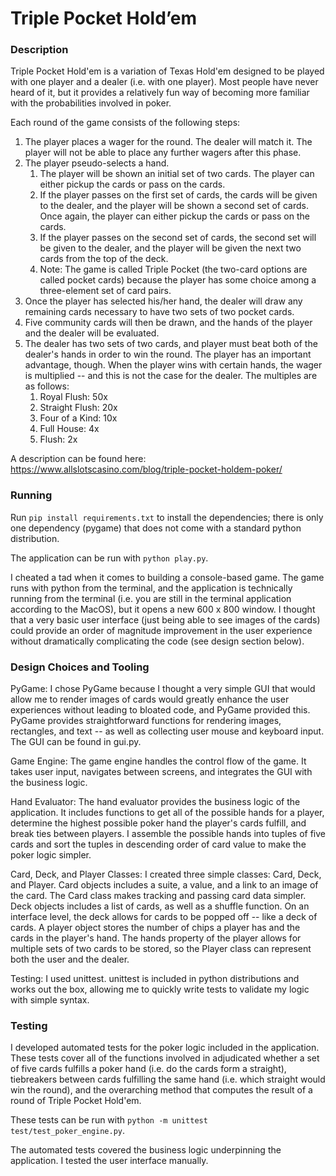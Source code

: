 # Triple Pocket Hold’em

### Description

Triple Pocket Hold'em is a variation of Texas Hold'em designed to be played with one player and a dealer (i.e. with one player). Most people have never heard of it, but it provides a relatively fun way of becoming more familiar with the probabilities involved in poker.

Each round of the game consists of the following steps:

1. The player places a wager for the round. The dealer will match it. The player will not be able to place any further wagers after this phase.
2. The player pseudo-selects a hand.
   1. The player will be shown an initial set of two cards. The player can either pickup the cards or pass on the cards.
   2. If the player passes on the first set of cards, the cards will be given to the dealer, and the player will be shown a second set of cards. Once again, the player can either pickup the cards or pass on the cards.
   3. If the player passes on the second set of cards, the second set will be given to the dealer, and the player will be given the next two cards from the top of the deck.
   4. Note: The game is called Triple Pocket (the two-card options are called pocket cards) because the player has some choice among a three-element set of card pairs.
3. Once the player has selected his/her hand, the dealer will draw any remaining cards necessary to have two sets of two pocket cards. 
4. Five community cards will then be drawn, and the hands of the player and the dealer will be evaluated.
5. The dealer has two sets of two cards, and player must beat both of the dealer's hands in order to win the round. The player has an important advantage, though. When the player wins with certain hands, the wager is multiplied -- and this is not the case for the dealer. The multiples are as follows:
   1. Royal Flush: 50x
   2. Straight Flush: 20x
   3. Four of a Kind: 10x
   4. Full House: 4x
   5. Flush: 2x



A description can be found here: https://www.allslotscasino.com/blog/triple-pocket-holdem-poker/

### Running

Run ```pip install requirements.txt``` to install the dependencies; there is only one dependency (pygame) that does not come with a standard python distribution.

The application can be run with ```python play.py```.

I cheated a tad when it comes to building a console-based game. The game runs with python from the terminal, and the application is technically running from the terminal (i.e. you are still in the terminal application according to the MacOS), but it opens a new 600 x 800 window. I thought that a very basic user interface (just being able to see images of the cards) could provide an order of magnitude improvement in the user experience without dramatically complicating the code (see design section below).

### Design Choices and Tooling

PyGame: I chose PyGame because I thought a very simple GUI that would allow me to render images of cards would greatly enhance the user experiences without leading to bloated code, and PyGame provided this. PyGame provides straightforward functions for rendering images, rectangles, and text -- as well as collecting user mouse and keyboard input. The GUI can be found in gui.py.

Game Engine: The game engine handles the control flow of the game. It takes user input, navigates between screens, and integrates the GUI with the business logic.

Hand Evaluator: The hand evaluator provides the business logic of the application. It includes functions to get all of the possible hands for a player, determine the highest possible poker hand the player's cards fulfill, and break ties between players. I assemble the possible hands into tuples of five cards and sort the tuples in descending order of card value to make the poker logic simpler.

Card, Deck, and Player Classes: I created three simple classes: Card, Deck, and Player. Card objects includes a suite, a value, and a link to an image of the card. The Card class makes tracking and passing card data simpler. Deck objects includes a list of cards, as well as a shuffle function. On an interface level, the deck allows for cards to be popped off -- like a deck of cards. A player object stores the number of chips a player has and the cards in the player's hand. The hands property of the player allows for multiple sets of two cards to be stored, so the Player class can represent both the user and the dealer.

Testing: I used unittest. unittest is included in python distributions and works out the box, allowing me to quickly write tests to validate my logic with simple syntax.

### Testing

I developed automated tests for the poker logic included in the application. These tests cover all of the functions involved in adjudicated whether a set of five cards fulfills a poker hand (i.e. do the cards form a straight), tiebreakers between cards fulfilling the same hand (i.e. which straight would win the round), and the overarching method that computes the result of a round of Triple Pocket Hold'em.

These tests can be run with ```python -m unittest test/test_poker_engine.py```.

The automated tests covered the business logic underpinning the application. I tested the user interface manually.
